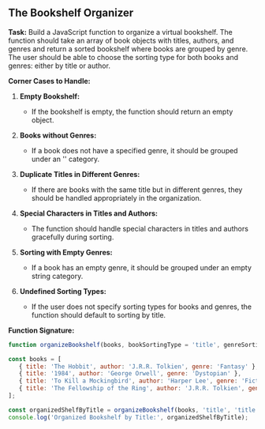 
## The Bookshelf Organizer

**Task:** Build a JavaScript function to organize a virtual bookshelf. The function should take an array of book objects with titles, authors, and genres and return a sorted bookshelf where books are grouped by genre. The user should be able to choose the sorting type for both books and genres: either by title or author.

**Corner Cases to Handle:**

1. **Empty Bookshelf:**
   - If the bookshelf is empty, the function should return an empty object.

2. **Books without Genres:**
   - If a book does not have a specified genre, it should be grouped under an '' category.

3. **Duplicate Titles in Different Genres:**
   - If there are books with the same title but in different genres, they should be handled appropriately in the organization.

4. **Special Characters in Titles and Authors:**
   - The function should handle special characters in titles and authors gracefully during sorting.

5. **Sorting with Empty Genres:**
   - If a book has an empty genre, it should be grouped under an empty string category.

6. **Undefined Sorting Types:**
   - If the user does not specify sorting types for books and genres, the function should default to sorting by title.

**Function Signature:**
```javascript
function organizeBookshelf(books, bookSortingType = 'title', genreSortingType = 'title')
```


```js
const books = [
   { title: 'The Hobbit', author: 'J.R.R. Tolkien', genre: 'Fantasy' },
   { title: '1984', author: 'George Orwell', genre: 'Dystopian' },
   { title: 'To Kill a Mockingbird', author: 'Harper Lee', genre: 'Fiction' },
   { title: 'The Fellowship of the Ring', author: 'J.R.R. Tolkien', genre: 'Fantasy' }
];

const organizedShelfByTitle = organizeBookshelf(books, 'title', 'title');
console.log('Organized Bookshelf by Title:', organizedShelfByTitle);
```
